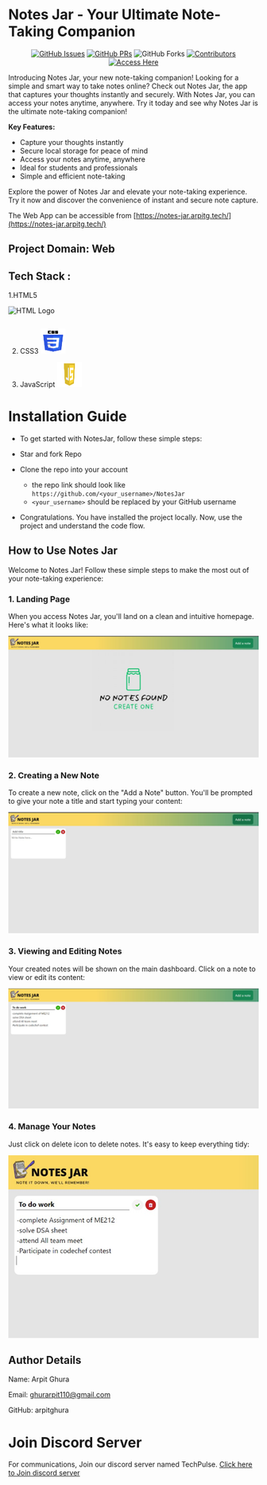 # Notes Jar - Your Ultimate Note-Taking Companion
<div align="center">
    
[![GitHub Issues](https://img.shields.io/github/issues/arpitghura/NotesJar?color=blue&logo=github)](https://github.com/arpitghura/NotesJar/issues)
[![GitHub PRs](https://img.shields.io/github/issues-pr/arpitghura/NotesJar?style=social&logo=github)](https://github.com/arpitghura/NotesJar/pulls)
![GitHub Forks](https://img.shields.io/github/forks/arpitghura/NotesJar?color=2b9348&logo=git)
[![Contributors](https://img.shields.io/github/contributors/arpitghura/NotesJar?color=2b9348)](https://github.com/arpitghura/NotesJar/contributors)
[![Access Here](https://img.shields.io/badge/Access-Here-yellow?style=for-the-badge)](https://notes-jar.arpitg.tech/)

</div>

Introducing Notes Jar, your new note-taking companion! Looking for a simple and smart way to take notes online? Check out Notes Jar, the app that captures your thoughts instantly and securely. With Notes Jar, you can access your notes anytime, anywhere. Try it today and see why Notes Jar is the ultimate note-taking companion!

**Key Features:**
- Capture your thoughts instantly
- Secure local storage for peace of mind
- Access your notes anytime, anywhere
- Ideal for students and professionals
- Simple and efficient note-taking

Explore the power of Notes Jar and elevate your note-taking experience. Try it now and discover the convenience of instant and secure note capture.

The Web App can be accessible from [https://notes-jar.arpitg.tech/](https://notes-jar.arpitg.tech/)

## Project Domain: Web
## Tech Stack :
1.HTML5 <div style="display: inline-block; text-align: center;">
  <img src="https://github.com/arpitghura/NotesJar/assets/134639939/8a68689a-9c0c-417f-a8b7-92442a9052ad" alt="HTML Logo" width="50" height="50">
</div>

2. CSS3 <img src="./screenshots/css logo.png" alt="CSS Logo" width="50" height="50">

3. JavaScript <img src="./screenshots/js logo.png" alt="JS Logo" width="50" height="50">

# Installation Guide
- To get started with NotesJar, follow these simple steps:

- Star and fork Repo
- Clone the repo into your account
    - the repo link should look like `https://github.com/<your_username>/NotesJar`
    - `<your_username>` should be replaced by your GitHub username
- Congratulations. You have installed the project locally. Now, use the project and understand the code flow.

## How to Use Notes Jar

Welcome to Notes Jar! Follow these simple steps to make the most out of your note-taking experience:

### 1. Landing Page

When you access Notes Jar, you'll land on a clean and intuitive homepage. Here's what it looks like:

![Landing Page](./screenshots/NotesJar-img1.jpg)

### 2. Creating a New Note

To create a new note, click on the "Add a Note" button. You'll be prompted to give your note a title and start typing your content:

![New Note](./screenshots/NotesJar-img2.jpg)

### 3. Viewing and Editing Notes

Your created notes will be shown on the main dashboard. Click on a note to view or edit its content:

![View and Edit Notes](./screenshots/NotesJar-img3.jpg)

### 4. Manage Your Notes

Just click on delete icon to delete notes. It's easy to keep everything tidy:

![Manage Notes](./screenshots/NotesJar-img4.jpg)

## Author Details

Name: Arpit Ghura

Email: ghurarpit110@gmail.com

GitHub: arpitghura

# Join Discord Server
For communications, Join our discord server named TechPulse. [Click here to Join discord server](https://discord.gg/MwuJnFxNzV)
